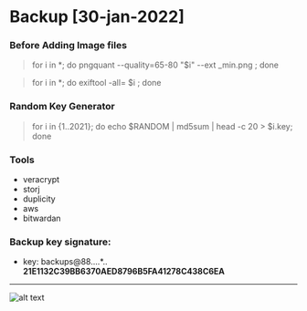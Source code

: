 # Backup [30-jan-2022]


### Before Adding Image files

> for i in *; do pngquant --quality=65-80 "$i" --ext _min.png ; done

> for i in *; do exiftool -all= $i ; done

### Random Key Generator

>for i in {1..2021}; do echo $RANDOM | md5sum | head -c 20 > $i.key; done


### Tools

- veracrypt
- storj
- duplicity
- aws
- bitwardan

### Backup key signature:

 - key: backups@88....*..
**21E1132C39BB6370AED8796B5FA41278C438C6EA**

------------


![alt text](LINK)
